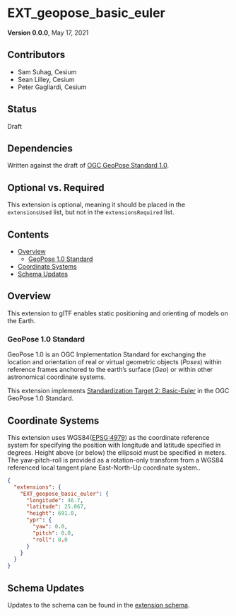<!-- omit in toc -->
# EXT_geopose_basic_euler

**Version 0.0.0**, May 17, 2021

<!-- omit in toc -->
## Contributors

* Sam Suhag, Cesium
* Sean Lilley, Cesium
* Peter Gagliardi, Cesium

<!-- omit in toc -->
## Status

Draft

<!-- omit in toc -->
## Dependencies

Written against the draft of [OGC GeoPose Standard 1.0](https://github.com/opengeospatial/GeoPose/tree/main/standard).

<!-- omit in toc -->
## Optional vs. Required

This extension is optional, meaning it should be placed in the `extensionsUsed` list, but not in the `extensionsRequired` list.

<!-- omit in toc -->
## Contents
- [Overview](#overview)
  - [GeoPose 1.0 Standard](#geopose-10-standard)
- [Coordinate Systems](#coordinate-systems)
- [Schema Updates](#schema-updates)

## Overview

This extension to glTF enables static positioning and orienting of models on the Earth.

### GeoPose 1.0 Standard

GeoPose 1.0 is an OGC Implementation Standard for exchanging the location and orientation of real or virtual geometric objects (*Poses*) within reference frames anchored to the earth’s surface (*Geo*) or within other astronomical coordinate systems.

This extension implements [Standardization Target 2: Basic-Euler](https://github.com/opengeospatial/GeoPose/blob/main/standard/standard/standard/clause_7_normative_text.adoc#standardization-target-2-basic-euler) in the OGC GeoPose 1.0 Standard.

## Coordinate Systems

This extension uses WGS84([EPSG:4979](https://epsg.io/4979)) as the coordinate reference system for specifying the position with longitude and latitude specified in degrees. Height above (or below) the ellipsoid must be specified in meters. The yaw-pitch-roll is provided as a rotation-only transform from a WGS84 referenced local tangent plane East-North-Up coordinate system..

```json
{
  "extensions": {
    "EXT_geopose_basic_euler": {
      "longitude": 46.7,
      "latitude": 25.067,
      "height": 691.0,
      "ypr": {
        "yaw": 0.0,
        "pitch": 0.0,
        "roll": 0.0
      }
    }
  }
}
```

## Schema Updates

Updates to the schema can be found in the [extension schema](schema/gltf.EXT_geopose_basic_euler.schema.json).
